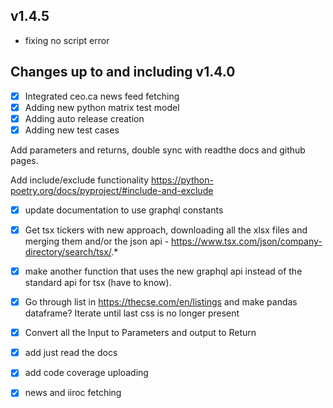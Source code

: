 ## v1.4.5

* fixing no script error

## Changes up to and including v1.4.0

- [x] Integrated ceo.ca news feed fetching
- [x] Adding new python matrix test model
- [x] Adding auto release creation
- [x] Adding new test cases

Add parameters and returns, double sync with readthe docs and github pages.

Add include/exclude functionality https://python-poetry.org/docs/pyproject/#include-and-exclude
- [x] update documentation to use graphql constants
- [x] Get tsx tickers with new approach, downloading
all the xlsx files and merging them and/or the json api - https://www.tsx.com/json/company-directory/search/tsx/.*

- [x] make another function that uses the new graphql api instead of the standard api for tsx (have to know).
- [x] Go through list in https://thecse.com/en/listings and make pandas dataframe?
Iterate until last css is no longer present
- [x] Convert all the Input to Parameters and output to Return
- [x] add just read the docs
- [x] add code coverage uploading 
- [x] news and iiroc fetching